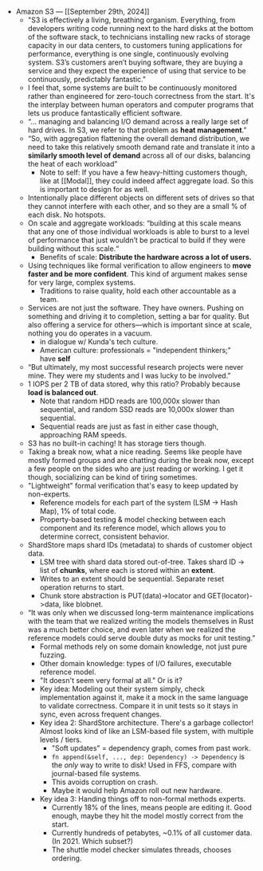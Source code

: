 - Amazon S3 — [[September 29th, 2024]]
    - "S3 is effectively a living, breathing organism. Everything, from developers writing code running next to the hard disks at the bottom of the software stack, to technicians installing new racks of storage capacity in our data centers, to customers tuning applications for performance, everything is one single, continuously evolving system. S3’s customers aren’t buying software, they are buying a service and they expect the experience of using that service to be continuously, predictably fantastic."
    - I feel that, some systems are built to be continuously monitored rather than engineered for zero-touch correctness from the start. It's the interplay between human operators and computer programs that lets us produce fantastically efficient software.
    - “… managing and balancing I/O demand across a really large set of hard drives. In S3, we refer to that problem as __heat management__.”
    - “So, with aggregation flattening the overall demand distribution, we need to take this relatively smooth demand rate and translate it into a __similarly smooth level of demand__ across all of our disks, balancing the heat of each workload”
        - Note to self: If you have a few heavy-hitting customers though, like at [[Modal]], they could indeed affect aggregate load. So this is important to design for as well.
    - Intentionally place different objects on different sets of drives so that they cannot interfere with each other, and so they are a small % of each disk. No hotspots.
    - On scale and aggregate workloads: “building at this scale means that any one of those individual workloads is able to burst to a level of performance that just wouldn’t be practical to build if they were building without this scale.“
        - Benefits of scale: **Distribute the hardware across a lot of users.**
    - Using techniques like formal verification to allow engineers to __move faster and be more confident__. This kind of argument makes sense for very large, complex systems.
        - Traditions to raise quality, hold each other accountable as a team.
    - Services are not just the software. They have owners. Pushing on something and driving it to completion, setting a bar for quality. But also offering a service for others—which is important since at scale, nothing you do operates in a vacuum.
        - in dialogue w/ Kunda's tech culture.
        - American culture: professionals = "independent thinkers;" have __self__
    - “But ultimately, my most successful research projects were never mine. They were my students and I was lucky to be involved.”
    - 1 IOPS per 2 TB of data stored, why this ratio? Probably because __load is balanced out__.
        - Note that random HDD reads are 100,000x slower than sequential, and random SSD reads are 10,000x slower than sequential.
        - Sequential reads are just as fast in either case though, approaching RAM speeds.
    - S3 has no built-in caching! It has storage tiers though.
    - Taking a break now, what a nice reading. Seems like people have mostly formed groups and are chatting during the break now, except a few people on the sides who are just reading or working. I get it though, socializing can be kind of tiring sometimes.
    - "Lightweight" formal verification that's easy to keep updated by non-experts.
        - Reference models for each part of the system (LSM -> Hash Map), 1% of total code.
        - Property-based testing & model checking between each component and its reference model, which allows you to determine correct, consistent behavior.
    - ShardStore maps shard IDs (metadata) to shards of customer object data.
        - LSM tree with shard data stored out-of-tree. Takes shard ID -> list of __chunks__, where each is stored within an __extent__.
        - Writes to an extent should be sequential. Separate reset operation returns to start.
        - Chunk store abstraction is PUT(data)->locator and GET(locator)->data, like blobnet.
    - “It was only when we discussed long-term maintenance implications with the team that we realized writing the models themselves in Rust was a much better choice, and even later when we realized the reference models could serve double duty as mocks for unit testing.”
        - Formal methods rely on some domain knowledge, not just pure fuzzing.
        - Other domain knowledge: types of I/O failures, executable reference model.
        - "It doesn't seem very formal at all." Or is it?
        - Key idea: Modeling out their system simply, check implementation against it, make it a mock in the same language to validate correctness. Compare it in unit tests so it stays in sync, even across frequent changes.
        - Key idea 2: ShardStore architecture. There's a garbage collector! Almost looks kind of like an LSM-based file system, with multiple levels / tiers.
            - "Soft updates" = dependency graph, comes from past work.
            - `fn append(&self, ..., dep: Dependency) -> Dependency` is the _only_ way to write to disk! Used in FFS, compare with journal-based file systems.
            - This avoids corruption on crash.
            - Maybe it would help Amazon roll out new hardware.
        - Key idea 3: Handing things off to non-formal methods experts.
            - Currently 18% of the lines, means people are editing it. Good enough, maybe they hit the model mostly correct from the start.
            - Currently hundreds of petabytes, ~0.1% of all customer data. (In 2021. Which subset?)
            - The shuttle model checker simulates threads, chooses ordering.
